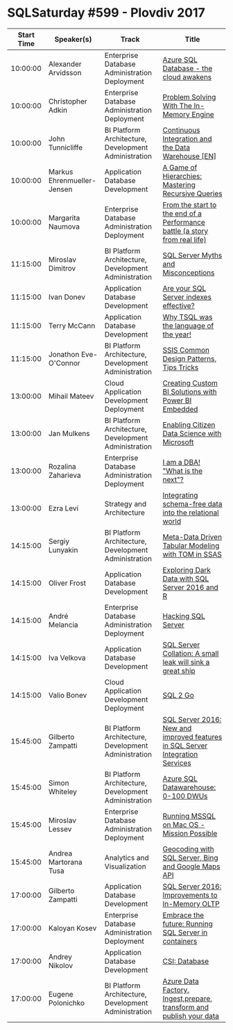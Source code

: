 # SQLSaturday #599 - Plovdiv 2017
Start Time|Speaker(s)|Track|Title
---|---|---|---
10:00:00|Alexander Arvidsson|Enterprise Database Administration  Deployment|[Azure SQL Database - the cloud awakens](56694.md)
10:00:00|Christopher Adkin|Enterprise Database Administration  Deployment|[Problem Solving With The In-Memory Engine](56951.md)
10:00:00|John Tunnicliffe|BI Platform Architecture, Development  Administration|[Continuous Integration and the Data Warehouse [EN]](56960.md)
10:00:00|Markus Ehrenmueller-Jensen|Application  Database Development|[A Game of Hierarchies: Mastering Recursive Queries](59430.md)
10:00:00|Margarita Naumova|Enterprise Database Administration  Deployment|[From the start to the end of a Performance battle (a story from real life)](63838.md)
11:15:00|Miroslav Dimitrov|BI Platform Architecture, Development  Administration|[SQL Server Myths and Misconceptions](56772.md)
11:15:00|Ivan Donev|Application  Database Development|[Are your SQL Server indexes effective?](57058.md)
11:15:00|Terry McCann|Application  Database Development|[Why TSQL was the language of the year!](61506.md)
11:15:00|Jonathon Eve-O'Connor|BI Platform Architecture, Development  Administration|[SSIS Common Design Patterns, Tips  Tricks](61625.md)
13:00:00|Mihail Mateev|Cloud Application Development  Deployment|[Creating Custom BI Solutions with Power BI Embedded](57183.md)
13:00:00|Jan Mulkens|BI Platform Architecture, Development  Administration|[Enabling Citizen Data Science with Microsoft](59496.md)
13:00:00|Rozalina Zaharieva|Enterprise Database Administration  Deployment|[I am a DBA! "What is the next"?](63800.md)
13:00:00|Ezra Levi|Strategy and Architecture|[Integrating schema-free data into the relational world](64551.md)
14:15:00|Sergiy Lunyakin|BI Platform Architecture, Development  Administration|[Meta-Data Driven Tabular Modeling with TOM in SSAS](58093.md)
14:15:00|Oliver Frost|Application  Database Development|[Exploring Dark Data with SQL Server 2016 and R](61514.md)
14:15:00|André Melancia|Enterprise Database Administration  Deployment|[Hacking SQL Server](62734.md)
14:15:00|Iva Velkova|Application  Database Development|[SQL Server Collation: A small leak will sink a great ship](63731.md)
14:15:00|Valio Bonev|Cloud Application Development  Deployment|[SQL 2 Go](66201.md)
15:45:00|Gilberto Zampatti|BI Platform Architecture, Development  Administration|[SQL Server 2016: New and improved features in SQL Server Integration Services](56776.md)
15:45:00|Simon Whiteley|BI Platform Architecture, Development  Administration|[Azure SQL Datawarehouse: 0-100 DWUs](61511.md)
15:45:00|Miroslav Lessev|Enterprise Database Administration  Deployment|[Running MSSQL on Mac OS - Mission Possible](62399.md)
15:45:00|Andrea Martorana Tusa|Analytics and Visualization|[Geocoding with SQL Server, Bing and Google Maps API](62927.md)
17:00:00|Gilberto Zampatti|Application  Database Development|[SQL Server 2016: Improvements to In-Memory OLTP](56774.md)
17:00:00|Kaloyan Kosev|Enterprise Database Administration  Deployment|[Embrace the future: Running SQL Server in containers](56997.md)
17:00:00|Andrey Nikolov|Application  Database Development|[CSI: Database](57029.md)
17:00:00|Eugene Polonichko|BI Platform Architecture, Development  Administration|[Azure Data Factory. Ingest,prepare, transform and publish your data](63788.md)
